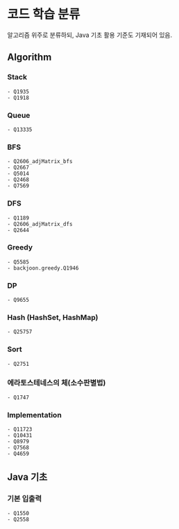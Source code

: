 # 코드 학습 분류
알고리즘 위주로 분류하되, Java 기초 활용 기준도 기재되어 있음.

## Algorithm

### Stack
    - Q1935
    - Q1918
### Queue
    - Q13335
### BFS
    - Q2606_adjMatrix_bfs
    - Q2667
    - Q5014
    - Q2468
    - Q7569
### DFS
    - Q1189
    - Q2606_adjMatrix_dfs
    - Q2644
### Greedy
    - Q5585
    - backjoon.greedy.Q1946
### DP
    - Q9655
### Hash (HashSet, HashMap)
    - Q25757
### Sort
    - Q2751
### 에라토스테네스의 체(소수판별법)
    - Q1747
### Implementation
    - Q11723
    - Q10431
    - Q8979
    - Q7568
    - Q4659
## Java 기초
### 기본 입출력
    - Q1550
    - Q2558
